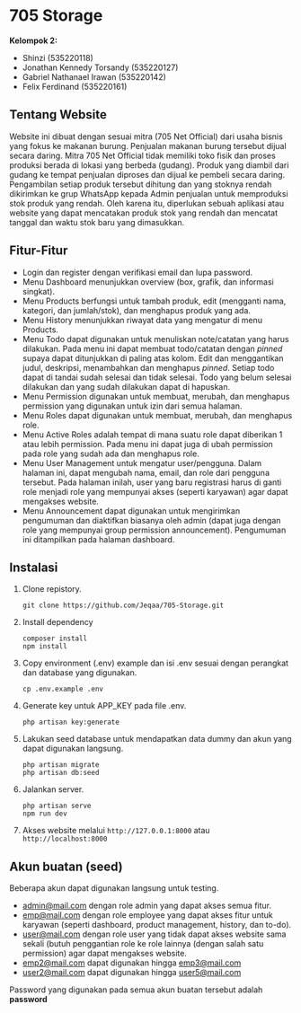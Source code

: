# 705 Storage
**Kelompok 2:**
 - Shinzi (535220118)
 - Jonathan Kennedy Torsandy (535220127)
 - Gabriel Nathanael Irawan (535220142)
 - Felix Ferdinand (535220161)

## Tentang Website
Website ini dibuat dengan sesuai mitra (705 Net Official) dari usaha bisnis yang fokus ke makanan burung. Penjualan makanan burung tersebut dijual secara daring. Mitra 705 Net Official tidak memiliki toko fisik dan proses produksi berada di lokasi yang berbeda (gudang). Produk yang diambil dari gudang ke tempat penjualan  diproses dan dijual ke pembeli secara daring.  Pengambilan setiap produk tersebut dihitung dan yang stoknya rendah dikirimkan ke grup WhatsApp kepada Admin penjualan untuk memproduksi stok produk yang rendah. Oleh karena itu, diperlukan sebuah aplikasi atau website yang dapat mencatakan produk stok yang rendah dan mencatat tanggal dan waktu stok baru yang dimasukkan.

## Fitur-Fitur
 - Login dan register dengan verifikasi email dan lupa password.
 - Menu Dashboard menunjukkan overview (box, grafik, dan informasi singkat).
 - Menu Products berfungsi untuk tambah produk, edit (mengganti nama, kategori, dan jumlah/stok), dan menghapus produk yang ada.
 - Menu History menunjukkan riwayat data yang mengatur di menu Products.
 - Menu Todo dapat digunakan untuk menuliskan note/catatan yang harus dilakukan. Pada menu ini dapat membuat todo/catatan dengan *pinned* supaya dapat ditunjukkan di paling atas kolom. Edit dan menggantikan judul, deskripsi, menambahkan dan menghapus *pinned*. Setiap todo dapat di tandai sudah selesai dan tidak selesai. Todo yang belum selesai dilakukan dan yang sudah dilakukan dapat di hapuskan.
 - Menu Permission digunakan untuk membuat, merubah, dan menghapus permission yang digunakan untuk izin dari semua halaman.
 - Menu Roles dapat digunakan untuk membuat, merubah, dan menghapus role.
 - Menu Active Roles adalah tempat di mana suatu role dapat diberikan 1 atau lebih permission. Pada menu ini dapat juga di ubah permission pada role yang sudah ada dan menghapus role.
 - Menu User Management untuk mengatur user/pengguna. Dalam halaman ini, dapat mengubah nama, email, dan role dari pengguna tersebut. Pada halaman inilah, user yang baru registrasi harus di ganti role menjadi role yang mempunyai akses (seperti karyawan) agar dapat mengakses website.
 - Menu Announcement dapat digunakan untuk mengirimkan pengumuman dan diaktifkan biasanya oleh admin (dapat juga dengan role yang mempunyai group permission announcement). Pengumuman ini ditampilkan pada halaman dashboard.

## Instalasi

 1. Clone repistory.
    ```
    git clone https://github.com/Jeqaa/705-Storage.git
    ```

 2. Install dependency 
    ```
    composer install
    npm install
    ```

3. Copy environment (.env) example dan isi .env sesuai dengan perangkat dan database yang digunakan.
    ```
    cp .env.example .env
    ```

4. Generate key untuk APP_KEY pada file .env.
    ```
    php artisan key:generate
    ```

5. Lakukan seed database untuk mendapatkan data dummy dan akun yang dapat digunakan langsung.
    ```    
    php artisan migrate
    php artisan db:seed
    ```

6. Jalankan server.
    ```    
    php artisan serve
    npm run dev
    ```

7. Akses website melalui `http://127.0.0.1:8000` atau `http://localhost:8000`

## Akun buatan (seed)
Beberapa akun dapat digunakan langsung untuk testing.
 - admin@mail.com dengan role admin yang dapat akses semua fitur.
 - emp@mail.com dengan role employee yang dapat akses fitur untuk karyawan (seperti dashboard, product management, history, dan to-do).
 - user@mail.com dengan role user yang tidak dapat akses website sama sekali (butuh penggantian role ke role lainnya (dengan salah satu permission) agar dapat mengakses website.
 - emp2@mail.com dapat digunakan hingga emp3@mail.com
 - user2@mail.com dapat digunakan hingga user5@mail.com
 
Password yang digunakan pada semua akun buatan tersebut adalah **password**

